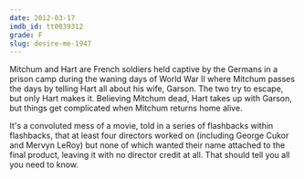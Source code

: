 ```yaml
---
date: 2012-03-17
imdb_id: tt0039312
grade: F
slug: desire-me-1947
---
```


Mitchum and Hart are French soldiers held captive by the Germans in a prison camp during the waning days of World War II where Mitchum passes the days by telling Hart all about his wife, Garson. The two try to escape, but only Hart makes it. Believing Mitchum dead, Hart takes up with Garson, but things get complicated when Mitchum returns home alive.

It's a convoluted mess of a movie, told in a series of flashbacks within flashbacks, that at least four directors worked on (including George Cukor and Mervyn LeRoy) but none of which wanted their name attached to the final product, leaving it with no director credit at all. That should tell you all you need to know.
